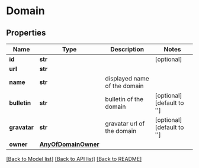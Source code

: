 # Domain

## Properties
Name | Type | Description | Notes
------------ | ------------- | ------------- | -------------
**id** | **str** |  | [optional] 
**url** | **str** |  | 
**name** | **str** | displayed name of the domain | 
**bulletin** | **str** | bulletin of the domain | [optional] [default to '']
**gravatar** | **str** | gravatar url of the domain | [optional] [default to '']
**owner** | [**AnyOfDomainOwner**](AnyOfDomainOwner.md) |  | 

[[Back to Model list]](../README.md#documentation-for-models) [[Back to API list]](../README.md#documentation-for-api-endpoints) [[Back to README]](../README.md)

